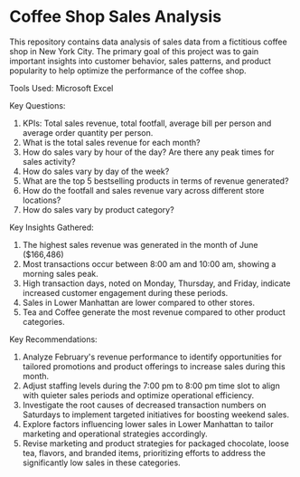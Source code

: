 # Coffee Shop Sales Analysis

This repository contains data analysis of sales data from a fictitious coffee shop in New York City. The primary goal of this project was to gain important insights into customer behavior, sales patterns, and product popularity to help optimize the performance of the coffee shop.

Tools Used: Microsoft Excel

Key Questions:
1. KPIs: Total sales revenue, total footfall, average bill per person and average order quantity per person.
2. What is the total sales revenue for each month?
3. How do sales vary by hour of the day? Are there any peak times for sales activity?
4. How do sales vary by day of the week?
5. What are the top 5 bestselling products in terms of revenue generated?
6. How do the footfall and sales revenue vary across different store locations?
7. How do sales vary by product category?

Key Insights Gathered:
1. The highest sales revenue was generated in the month of June ($166,486)
2. Most transactions occur between 8:00 am and 10:00 am, showing a morning sales peak.
3. High transaction days, noted on Monday, Thursday, and Friday, indicate increased customer engagement during these periods.
4. Sales in Lower Manhattan are lower compared to other stores.
5. Tea and Coffee generate the most revenue compared to other product categories.

Key Recommendations:
1. Analyze February's revenue performance to identify opportunities for tailored promotions and product offerings to increase sales during this month.
2. Adjust staffing levels during the 7:00 pm to 8:00 pm time slot to align with quieter sales periods and optimize operational efficiency.
3. Investigate the root causes of decreased transaction numbers on Saturdays to implement targeted initiatives for boosting weekend sales.
4. Explore factors influencing lower sales in Lower Manhattan to tailor marketing and operational strategies accordingly.
5. Revise marketing and product strategies for packaged chocolate, loose tea, flavors, and branded items, prioritizing efforts to address the significantly low sales in these categories.
